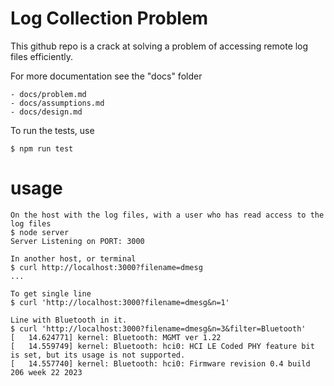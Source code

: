 # Log Collection Problem

This github repo is a crack at solving a problem of accessing remote log files efficiently.

For more documentation see the "docs" folder

    - docs/problem.md
	- docs/assumptions.md
	- docs/design.md

To run the tests, use

    $ npm run test

# usage

    On the host with the log files, with a user who has read access to the log files
    $ node server
    Server Listening on PORT: 3000

    In another host, or terminal
    $ curl http://localhost:3000?filename=dmesg
    ...

    To get single line
    $ curl 'http://localhost:3000?filename=dmesg&n=1'

    Line with Bluetooth in it.
    $ curl 'http://localhost:3000?filename=dmesg&n=3&filter=Bluetooth'
    [   14.624771] kernel: Bluetooth: MGMT ver 1.22
    [   14.559749] kernel: Bluetooth: hci0: HCI LE Coded PHY feature bit is set, but its usage is not supported.
    [   14.557740] kernel: Bluetooth: hci0: Firmware revision 0.4 build 206 week 22 2023
